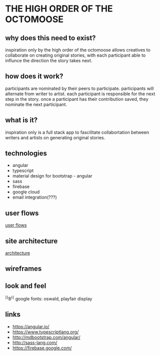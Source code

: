 # THE HIGH ORDER OF THE OCTOMOOSE

## why does this need to exist?
inspiration only by the high order of the octomoose allows creatives to collaborate on creating original stories, with each participant able to influnce the direction the story takes next. 

## how does it work?
participants are nominated by their peers to participate. participants will alternate from writer to artist. each participant is responsible for the next step in the story. once a participant has their contribution saved, they nominate the next participant.

## what is it?
inspiration only is a full stack app to fascilitate collabortation between writers and artists on generating original stories.

## technologies
* angular
* typescript
* material design for bootstrap - angular
* sass
* firebase
* google cloud
* email integration(???)

## user flows
[user flows](user-flows-1-01.jpg)

## site architecture
[architecture](architecture-1-01.jpg)

## wireframes


## look and feel
<sup>}}</sup>8<sup>{{</sup>
google fonts: oswald, playfair display


## links
* https://angular.io/
* https://www.typescriptlang.org/
* http://mdbootstrap.com/angular/
* http://sass-lang.com/
* https://firebase.google.com/

